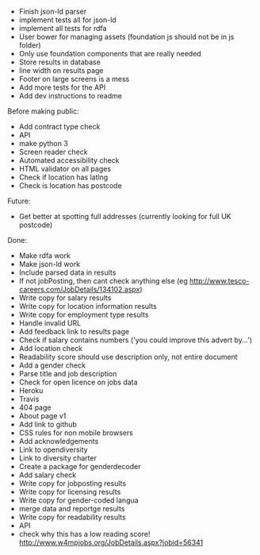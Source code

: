 * Finish json-ld parser
* implement tests all for json-ld
* implement all tests for rdfa
* User bower for managing assets (foundation js should not be in js folder)
* Only use foundation components that are really needed
* Store results in database
* line width on results page
* Footer on large screens is a mess
* Add more tests for the API
* Add dev instructions to readme

Before making public:
* Add contract type check
* API
* make python 3
* Screen reader check
* Automated accessibility check
* HTML validator on all pages
* Check if location has latlng
* Check is location has postcode

Future:
* Get better at spotting full addresses (currently looking for full UK postcode)

Done:
* Make rdfa work
* Make json-ld work
* Include parsed data in results
* If not jobPosting, then cant check anything else (eg http://www.tesco-careers.com/JobDetails/134102.aspx)
* Write copy for salary results
* Write copy for location information results
* Write copy for employment type results
* Handle invalid URL
* Add feedback link to results page
* Check if salary contains numbers ('you could improve this advert by...')
* Add location check
* Readability score should use description only, not entire document
* Add a gender check
* Parse title and job description
* Check for open licence on jobs data
* Heroku
* Travis
* 404 page
* About page v1
* Add link to github
* CSS rules for non mobile browsers
* Add acknowledgements
* Link to opendiversity
* Link to diversity charter
* Create a package for genderdecoder
* Add salary check
* Write copy for jobposting results
* Write copy for licensing results
* Write copy for gender-coded langua
* merge data and reportge results
* Write copy for readability results
* API
* check why this has a low reading score! http://www.w4mpjobs.org/JobDetails.aspx?jobid=56341
